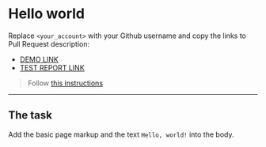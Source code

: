 # Hello world
Replace `<your_account>` with your Github username and copy the links to Pull Request description:
- [DEMO LINK](https://igorkruz.github.io/layout_hello-world/)
- [TEST REPORT LINK](https://igorkruz.github.io/layout_hello-world/report/html_report/)

> Follow [this instructions](https://mate-academy.github.io/layout_task-guideline/#how-to-solve-the-layout-tasks-on-github)
___

## The task
Add the basic page markup and the text `Hello, world!` into the body.

